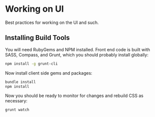 # Working on UI

Best practices for working on the UI and such.

## Installing Build Tools

You will need RubyGems and NPM installed. Front end code is built with SASS, Compass, and Grunt, which you should probably install globally:

```sh
npm install -g grunt-cli
```

Now install client side gems and packages:

```sh
bundle install
npm install
```

Now you should be ready to monitor for changes and rebuild CSS as necessary:

```sh
grunt watch
```

